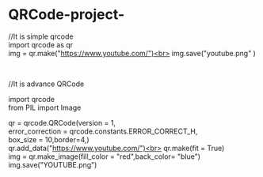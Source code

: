 # QRCode-project-
//It is simple qrcode
<br>
import qrcode as qr<br>
img = qr.make("https://www.youtube.com/")<br>
img.save("youtube.png" )<br>

<br>

//It is advance QRCode
<br>

import qrcode<br>
from PIL import Image<br>

qr = qrcode.QRCode(version = 1,<br>
                   error_correction = qrcode.constants.ERROR_CORRECT_H,<br>
                   box_size = 10,border=4,)<br>
qr.add_data("https://www.youtube.com/")<br>
qr.make(fit = True)<br>
img = qr.make_image(fill_color = "red",back_color= "blue")<br>
img.save("YOUTUBE.png")<br>


